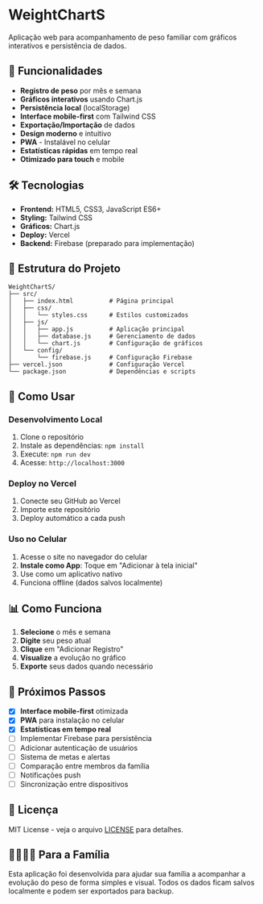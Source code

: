 # WeightChartS

Aplicação web para acompanhamento de peso familiar com gráficos interativos e persistência de dados.

## 🚀 Funcionalidades

- **Registro de peso** por mês e semana
- **Gráficos interativos** usando Chart.js
- **Persistência local** (localStorage)
- **Interface mobile-first** com Tailwind CSS
- **Exportação/Importação** de dados
- **Design moderno** e intuitivo
- **PWA** - Instalável no celular
- **Estatísticas rápidas** em tempo real
- **Otimizado para touch** e mobile

## 🛠️ Tecnologias

- **Frontend:** HTML5, CSS3, JavaScript ES6+
- **Styling:** Tailwind CSS
- **Gráficos:** Chart.js
- **Deploy:** Vercel
- **Backend:** Firebase (preparado para implementação)

## 📁 Estrutura do Projeto

```
WeightChartS/
├── src/
│   ├── index.html          # Página principal
│   ├── css/
│   │   └── styles.css      # Estilos customizados
│   ├── js/
│   │   ├── app.js          # Aplicação principal
│   │   ├── database.js     # Gerenciamento de dados
│   │   └── chart.js        # Configuração de gráficos
│   └── config/
│       └── firebase.js     # Configuração Firebase
├── vercel.json             # Configuração Vercel
└── package.json            # Dependências e scripts
```

## 🚀 Como Usar

### Desenvolvimento Local

1. Clone o repositório
2. Instale as dependências: `npm install`
3. Execute: `npm run dev`
4. Acesse: `http://localhost:3000`

### Deploy no Vercel

1. Conecte seu GitHub ao Vercel
2. Importe este repositório
3. Deploy automático a cada push

### Uso no Celular

1. Acesse o site no navegador do celular
2. **Instale como App**: Toque em "Adicionar à tela inicial"
3. Use como um aplicativo nativo
4. Funciona offline (dados salvos localmente)

## 📊 Como Funciona

1. **Selecione** o mês e semana
2. **Digite** seu peso atual
3. **Clique** em "Adicionar Registro"
4. **Visualize** a evolução no gráfico
5. **Exporte** seus dados quando necessário

## 🔮 Próximos Passos

- [x] **Interface mobile-first** otimizada
- [x] **PWA** para instalação no celular
- [x] **Estatísticas em tempo real**
- [ ] Implementar Firebase para persistência
- [ ] Adicionar autenticação de usuários
- [ ] Sistema de metas e alertas
- [ ] Comparação entre membros da família
- [ ] Notificações push
- [ ] Sincronização entre dispositivos

## 📝 Licença

MIT License - veja o arquivo [LICENSE](LICENSE) para detalhes.

## 👨‍👩‍👧‍👦 Para a Família

Esta aplicação foi desenvolvida para ajudar sua família a acompanhar a evolução do peso de forma simples e visual. Todos os dados ficam salvos localmente e podem ser exportados para backup.

